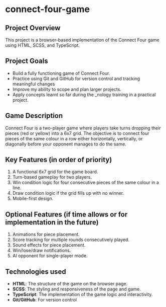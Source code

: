 # connect-four-game

## Project Overview
This project is a browser-based implementation of the Connect Four game using HTML, SCSS, and TypeScript.

## Project Goals
- Build a fully functioning game of Connect Four.
- Practice using Git and GitHub for version control and tracking meaningful changes
- Improve my ability to scope and plan larger projects.
- Apply concepts learnt so far during the _nology training in a practical project.

## Game Description
Connect Four is a two-player game where players take turns dropping their pieces (red or yellow) into a 6x7 grid. The objective is to connect four pieces of the same colour in a row either horizontally, vertically, or diagonally before your opponent manages to do the same. 

## Key Features (in order of priority)
1. A functional 6x7 grid for the game board.
2. Turn-based gameplay for two players.
3. Win condition logic for four consecutive pieces of the same colour in a line.
4. Draw condition logic if the grid fills up with no winner.
5. Mobile-first design.

## Optional Features (if time allows or for implementation in the future)
1. Animations for piece placement.
2. Score tracking for multiple rounds consecutively played.
3. Sound effects for piece placement.
4. Win/lose/draw notifications.
5. AI opponent for single-player mode.

## Technologies used
- **HTML**: The structure of the game on the browser page.
- **SCSS**: The styling and responsiveness of the page and game.
- **TypeScript**: The implementation of the game logic and interactivity.
- **Git/GitHub**: For version control


